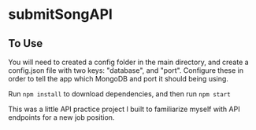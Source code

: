 # submitSongAPI

## To Use
You will need to created a config folder in the main directory, and create a config.json file with two keys: "database", and "port".
Configure these in order to tell the app which MongoDB and port it should being using. 

Run `npm install` to download dependencies, and then run `npm start`


This was a little API practice project I built to familiarize myself with API endpoints for a new job position. 
